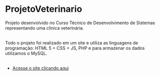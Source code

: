 # ProjetoVeterinario
Projeto desenvolvido no Curso Técnico de Desenvolvimento de Sistemas representando uma clínica veterinária.<br><br>

Todo o projeto foi realizado em um site e utiliza as linguagens de programação: HTML 5 + CSS + JS, PHP e para armazenar os dados utilizamos o MySQL.<br><br>

* [Acesse o site clicando aqui](https://renatoryu.github.io/ProjetoVeterinario/)

